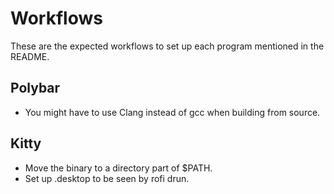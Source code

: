 # Workflows
These are the expected workflows to set up each program mentioned in the 
README.

## Polybar
- You might have to use Clang instead of gcc when building from source.

## Kitty
- Move the binary to a directory part of $PATH.
- Set up .desktop to be seen by rofi drun.
